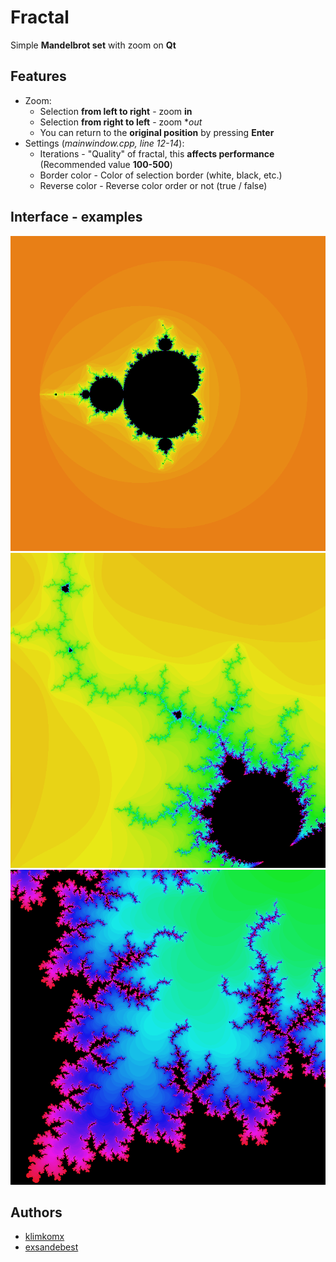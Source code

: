 # Fractal
Simple **Mandelbrot set** with zoom on **Qt**
## Features
* Zoom:
    * Selection **from left to right** - zoom **in**
    * Selection **from right to left** - zoom **out*
    * You can return to the **original position** by pressing **Enter**
* Settings (*mainwindow.cpp, line 12-14*):
    * Iterations - "Quality" of fractal, this **affects performance** (Recommended value **100-500**)
    * Border color - Color of selection border (white, black, etc.)
    * Reverse color - Reverse color order or not (true / false)
## Interface - examples
![](https://raw.githubusercontent.com/exsandebest/Fractal/master/examples/screenshots/1.png)
![](https://raw.githubusercontent.com/exsandebest/Fractal/master/examples/screenshots/2.png)
![](https://raw.githubusercontent.com/exsandebest/Fractal/master/examples/screenshots/3.png)
## Authors
* [klimkomx](https://github.com/klimkomx)
* [exsandebest](https://github.com/exsandebest)
